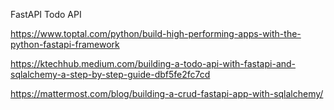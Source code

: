 FastAPI Todo API


https://www.toptal.com/python/build-high-performing-apps-with-the-python-fastapi-framework


https://ktechhub.medium.com/building-a-todo-api-with-fastapi-and-sqlalchemy-a-step-by-step-guide-dbf5fe2fc7cd

https://mattermost.com/blog/building-a-crud-fastapi-app-with-sqlalchemy/